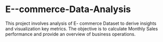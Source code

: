 # E--commerce-Data-Analysis
This project involves analysis of E- commerce Dataset to derive insights and visualization key metrics. The objective is to calculate Monthly Sales  performance and provide  an overview of business operations.
